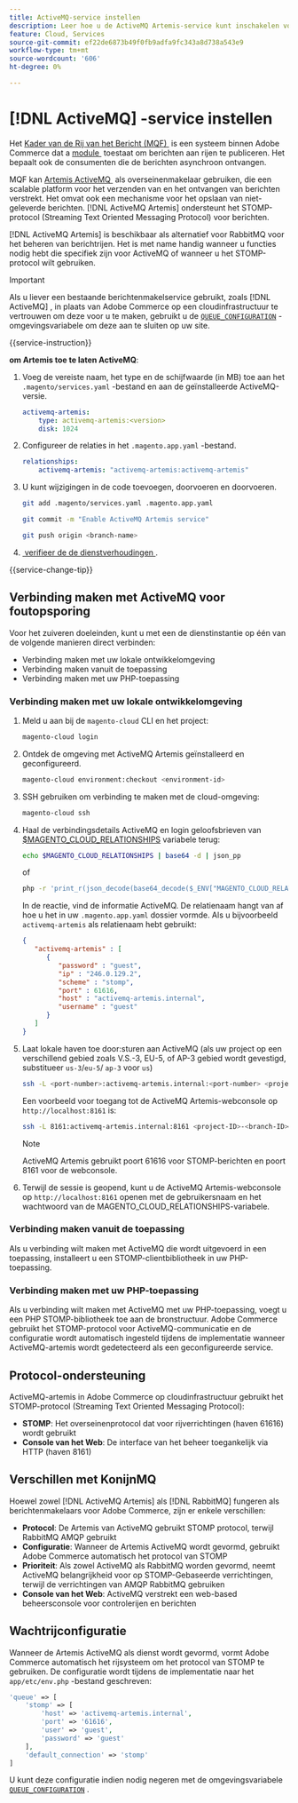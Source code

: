 ```yaml
---
title: ActiveMQ-service instellen
description: Leer hoe u de ActiveMQ Artemis-service kunt inschakelen voor het beheren van berichtenrijen voor Adobe Commerce op cloudinfrastructuur.
feature: Cloud, Services
source-git-commit: ef22de6873b49f0fb9adfa9fc343a8d738a543e9
workflow-type: tm+mt
source-wordcount: '606'
ht-degree: 0%

---
```


# [!DNL ActiveMQ] -service instellen

Het [&#x200B; Kader van de Rij van het Bericht (MQF) &#x200B;](https://experienceleague.adobe.com/docs/commerce-operations/configuration-guide/message-queues/message-queue-framework.html) is een systeem binnen Adobe Commerce dat a [&#x200B; module &#x200B;](https://experienceleague.adobe.com/en/docs/commerce-operations/implementation-playbook/glossary#module) toestaat om berichten aan rijen te publiceren. Het bepaalt ook de consumenten die de berichten asynchroon ontvangen.

MQF kan [&#x200B; Artemis ActiveMQ &#x200B;](https://activemq.apache.org/components/artemis/) als overseinenmakelaar gebruiken, die een scalable platform voor het verzenden van en het ontvangen van berichten verstrekt. Het omvat ook een mechanisme voor het opslaan van niet-geleverde berichten. [!DNL ActiveMQ Artemis] ondersteunt het STOMP-protocol (Streaming Text Oriented Messaging Protocol) voor berichten.

[!DNL ActiveMQ Artemis] is beschikbaar als alternatief voor RabbitMQ voor het beheren van berichtrijen. Het is met name handig wanneer u functies nodig hebt die specifiek zijn voor ActiveMQ of wanneer u het STOMP-protocol wilt gebruiken.

>[!IMPORTANT]
>
>Als u liever een bestaande berichtenmakelservice gebruikt, zoals [!DNL ActiveMQ] , in plaats van Adobe Commerce op een cloudinfrastructuur te vertrouwen om deze voor u te maken, gebruikt u de [`QUEUE_CONFIGURATION`](../environment/variables-deploy.md#queue_configuration) -omgevingsvariabele om deze aan te sluiten op uw site.

{{service-instruction}}

**om Artemis toe te laten ActiveMQ**:

1. Voeg de vereiste naam, het type en de schijfwaarde (in MB) toe aan het `.magento/services.yaml` -bestand en aan de geïnstalleerde ActiveMQ-versie.

   ```yaml
   activemq-artemis:
       type: activemq-artemis:<version>
       disk: 1024
   ```

1. Configureer de relaties in het `.magento.app.yaml` -bestand.

   ```yaml
   relationships:
       activemq-artemis: "activemq-artemis:activemq-artemis"
   ```

1. U kunt wijzigingen in de code toevoegen, doorvoeren en doorvoeren.

   ```bash
   git add .magento/services.yaml .magento.app.yaml
   ```

   ```bash
   git commit -m "Enable ActiveMQ Artemis service"
   ```

   ```bash
   git push origin <branch-name>
   ```

1. [&#x200B; verifieer de de dienstverhoudingen &#x200B;](services-yaml.md#service-relationships).

{{service-change-tip}}

## Verbinding maken met ActiveMQ voor foutopsporing

Voor het zuiveren doeleinden, kunt u met een de dienstinstantie op één van de volgende manieren direct verbinden:

- Verbinding maken met uw lokale ontwikkelomgeving
- Verbinding maken vanuit de toepassing
- Verbinding maken met uw PHP-toepassing

### Verbinding maken met uw lokale ontwikkelomgeving

1. Meld u aan bij de `magento-cloud` CLI en het project:

   ```bash
   magento-cloud login
   ```

1. Ontdek de omgeving met ActiveMQ Artemis geïnstalleerd en geconfigureerd.

   ```bash
   magento-cloud environment:checkout <environment-id>
   ```

1. SSH gebruiken om verbinding te maken met de cloud-omgeving:

   ```bash
   magento-cloud ssh
   ```

1. Haal de verbindingsdetails ActiveMQ en login geloofsbrieven van [$MAGENTO_CLOUD_RELATIONSHIPS &#x200B;](../application/properties.md#relationships) variabele terug:

   ```bash
   echo $MAGENTO_CLOUD_RELATIONSHIPS | base64 -d | json_pp
   ```

   of

   ```bash
   php -r 'print_r(json_decode(base64_decode($_ENV["MAGENTO_CLOUD_RELATIONSHIPS"])));'
   ```

   In de reactie, vind de informatie ActiveMQ. De relatienaam hangt van af hoe u het in uw `.magento.app.yaml` dossier vormde. Als u bijvoorbeeld `activemq-artemis` als relatienaam hebt gebruikt:

   ```json
   {
      "activemq-artemis" : [
         {
            "password" : "guest",
            "ip" : "246.0.129.2",
            "scheme" : "stomp",
            "port" : 61616,
            "host" : "activemq-artemis.internal",
            "username" : "guest"
         }
      ]
   }
   ```

1. Laat lokale haven toe door:sturen aan ActiveMQ (als uw project op een verschillend gebied zoals V.S.-3, EU-5, of AP-3 gebied wordt gevestigd, substitueer ``us-3``/``eu-5``/ ``ap-3`` voor ``us``)

   ```bash
   ssh -L <port-number>:activemq-artemis.internal:<port-number> <project-ID>-<branch-ID>@ssh.us.magentosite.cloud
   ```

   Een voorbeeld voor toegang tot de ActiveMQ Artemis-webconsole op `http://localhost:8161` is:

   ```bash
   ssh -L 8161:activemq-artemis.internal:8161 <project-ID>-<branch-ID>@ssh.us.magentosite.cloud
   ```

   >[!NOTE]
   >
   >ActiveMQ Artemis gebruikt poort 61616 voor STOMP-berichten en poort 8161 voor de webconsole.

1. Terwijl de sessie is geopend, kunt u de ActiveMQ Artemis-webconsole op `http://localhost:8161` openen met de gebruikersnaam en het wachtwoord van de MAGENTO_CLOUD_RELATIONSHIPS-variabele.

### Verbinding maken vanuit de toepassing

Als u verbinding wilt maken met ActiveMQ die wordt uitgevoerd in een toepassing, installeert u een STOMP-clientbibliotheek in uw PHP-toepassing.

### Verbinding maken met uw PHP-toepassing

Als u verbinding wilt maken met ActiveMQ met uw PHP-toepassing, voegt u een PHP STOMP-bibliotheek toe aan de bronstructuur. Adobe Commerce gebruikt het STOMP-protocol voor ActiveMQ-communicatie en de configuratie wordt automatisch ingesteld tijdens de implementatie wanneer ActiveMQ-artemis wordt gedetecteerd als een geconfigureerde service.

## Protocol-ondersteuning

ActiveMQ-artemis in Adobe Commerce op cloudinfrastructuur gebruikt het STOMP-protocol (Streaming Text Oriented Messaging Protocol):

- **STOMP**: Het overseinenprotocol dat voor rijverrichtingen (haven 61616) wordt gebruikt
- **Console van het Web**: De interface van het beheer toegankelijk via HTTP (haven 8161)

## Verschillen met KonijnMQ

Hoewel zowel [!DNL ActiveMQ Artemis] als [!DNL RabbitMQ] fungeren als berichtenmakelaars voor Adobe Commerce, zijn er enkele verschillen:

- **Protocol**: De Artemis van ActiveMQ gebruikt STOMP protocol, terwijl RabbitMQ AMQP gebruikt
- **Configuratie**: Wanneer de Artemis ActiveMQ wordt gevormd, gebruikt Adobe Commerce automatisch het protocol van STOMP
- **Prioriteit**: Als zowel ActiveMQ als RabbitMQ worden gevormd, neemt ActiveMQ belangrijkheid voor op STOMP-Gebaseerde verrichtingen, terwijl de verrichtingen van AMQP RabbitMQ gebruiken
- **Console van het Web**: ActiveMQ verstrekt een web-based beheersconsole voor controlerijen en berichten

## Wachtrijconfiguratie

Wanneer de Artemis ActiveMQ als dienst wordt gevormd, vormt Adobe Commerce automatisch het rijsysteem om het protocol van STOMP te gebruiken. De configuratie wordt tijdens de implementatie naar het `app/etc/env.php` -bestand geschreven:

```php
'queue' => [
    'stomp' => [
        'host' => 'activemq-artemis.internal',
        'port' => '61616',
        'user' => 'guest',
        'password' => 'guest'
    ],
    'default_connection' => 'stomp'
]
```

U kunt deze configuratie indien nodig negeren met de omgevingsvariabele [`QUEUE_CONFIGURATION`](../environment/variables-deploy.md#queue_configuration) .

